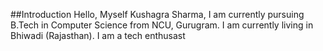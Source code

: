 ##Introduction
Hello, Myself Kushagra Sharma, I am currently pursuing B.Tech in Computer Science from NCU, Gurugram. I am currently living in Bhiwadi (Rajasthan). I am a tech enthusast
